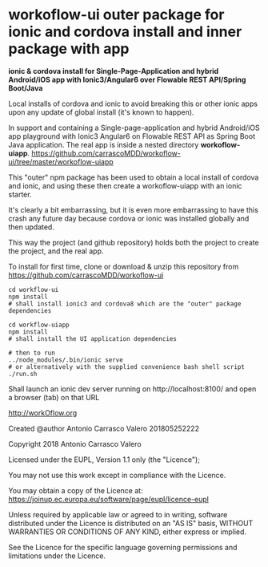 # workoflow-ui outer package for ionic and cordova install and inner package with app 
**ionic & cordova install for Single-Page-Application and hybrid Android/iOS app with Ionic3/Angular6 over Flowable REST API/Spring Boot/Java**

Local installs of cordova and ionic to avoid breaking this or other ionic apps upon any update of global install (it's known to happen).

In support and containing a Single-page-application and hybrid Android/iOS app playground with Ionic3 Angular6 on  Flowable REST API as Spring Boot Java application.
The real app is inside a nested directory 
**workoflow-uiapp**.
https://github.com/carrascoMDD/workoflow-ui/tree/master/workoflow-uiapp

This "outer" npm package has been used to obtain a local install of cordova and ionic, and using these then
create a workoflow-uiapp with an ionic starter.

It's clearly a bit embarrassing, but it is even more embarrassing to have this crash any future day
because cordova or ionic was installed globally and then updated.

This way the project (and github repository) holds both the project to create the project, and the real app.

To install for first time, clone or download & unzip this repository from 
https://github.com/carrascoMDD/workoflow-ui

~~~~
cd workflow-ui
npm install
# shall install ionic3 and cordova8 which are the "outer" package dependencies

cd workflow-uiapp
npm install
# shall install the UI application dependencies

# then to run
../node_modules/.bin/ionic serve
# or alternatively with the supplied convenience bash shell script
./run.sh
~~~~

Shall launch an ionic dev server running on http://localhost:8100/ and open a browser (tab) on that URL



http://workOflow.org

Created @author Antonio Carrasco Valero 201805252222

Copyright 2018 Antonio Carrasco Valero

Licensed under the EUPL, Version 1.1 only (the "Licence");

You may not use this work except in compliance with the
Licence.

You may obtain a copy of the Licence at:
https://joinup.ec.europa.eu/software/page/eupl/licence-eupl

Unless required by applicable law or agreed to in
writing, software distributed under the Licence is
distributed on an "AS IS" basis,
WITHOUT WARRANTIES OR CONDITIONS OF ANY KIND, either
express or implied.

See the Licence for the specific language governing
permissions and limitations under the Licence.
